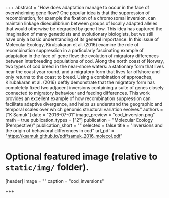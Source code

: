 +++
abstract = "How does adaptation manage to occur in the face of overwhelming gene flow? One popular idea is that the suppression of recombination, for example the fixation of a chromosomal inversion, can maintain linkage disequilibrium between groups of locally adapted alleles that would otherwise be degraded by gene flow. This idea has captured the imagination of many geneticists and evolutionary biologists, but we still have only a basic understanding of its general importance. In this issue of Molecular Ecology, Kirubakaran et al. (2016) examine the role of recombination suppression in a particularly fascinating example of adaptation in the face of gene flow: the evolution of migratory differences between interbreeding populations of cod. Along the north coast of Norway, two types of cod breed in the near-shore waters: a stationary form that lives near the coast year round, and a migratory form that lives far offshore and only returns to the coast to breed. Using a combination of approaches, Kirubakaran et al. (2016) deftly demonstrate that the migratory form has completely fixed two adjacent inversions containing a suite of genes closely connected to migratory behaviour and feeding differences. This work provides an excellent example of how recombination suppression can facilitate adaptive divergence, and helps us understand the geographic and temporal scales over which genomic structural variation evolves."
authors = ["K Samuk"]
date = "2016-07-01"
image_preview = "cod_inversion.png"
math = true
publication_types = ["2"]
publication = "Molecular Ecology (Perspective)"
publication_short = ""
selected = false
title = "Inversions and the origin of behavioral differences in cod"
url_pdf = "https://ksamuk.github.io/pdf/samuk_2016_molecol.pdf"

# Optional featured image (relative to `static/img/` folder).
[header]
image = ""
caption = "cod_inversions"

+++